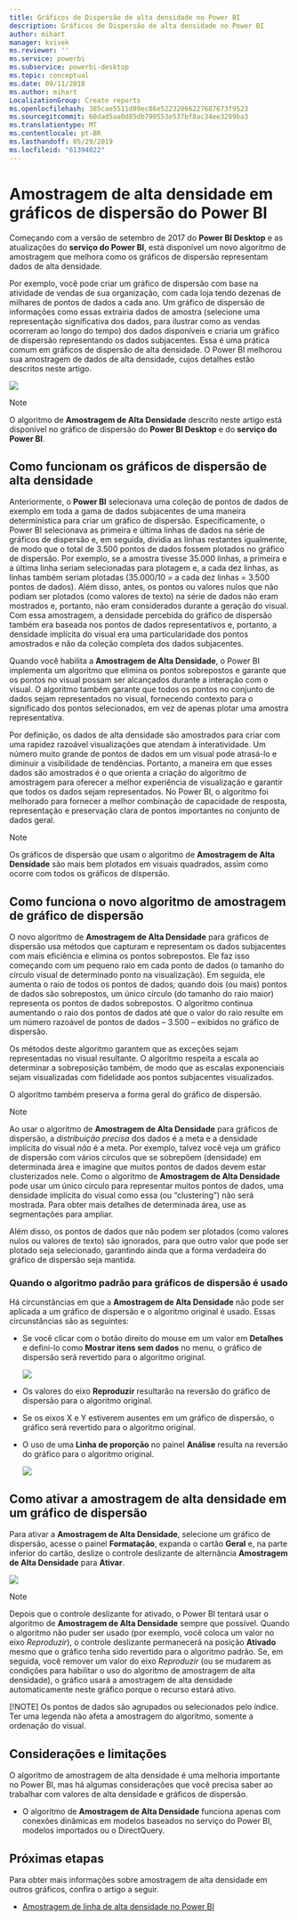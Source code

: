 ```yaml
---
title: Gráficos de Dispersão de alta densidade no Power BI
description: Gráficos de Dispersão de alta densidade no Power BI
author: mihart
manager: kvivek
ms.reviewer: ''
ms.service: powerbi
ms.subservice: powerbi-desktop
ms.topic: conceptual
ms.date: 09/11/2018
ms.author: mihart
LocalizationGroup: Create reports
ms.openlocfilehash: 385cae5511d89ec86e52232066227687673f9523
ms.sourcegitcommit: 60dad5aa0d85db790553e537bf8ac34ee3289ba3
ms.translationtype: MT
ms.contentlocale: pt-BR
ms.lasthandoff: 05/29/2019
ms.locfileid: "61394022"
---
```

# <a name="high-density-sampling-in-power-bi-scatter-charts"></a>Amostragem de alta densidade em gráficos de dispersão do Power BI
Começando com a versão de setembro de 2017 do **Power BI Desktop** e as atualizações do **serviço do Power BI**, está disponível um novo algoritmo de amostragem que melhora como os gráficos de dispersão representam dados de alta densidade.

Por exemplo, você pode criar um gráfico de dispersão com base na atividade de vendas de sua organização, com cada loja tendo dezenas de milhares de pontos de dados a cada ano. Um gráfico de dispersão de informações como essas extrairia dados de amostra (selecione uma representação significativa dos dados, para ilustrar como as vendas ocorreram ao longo do tempo) dos dados disponíveis e criaria um gráfico de dispersão representando os dados subjacentes. Essa é uma prática comum em gráficos de dispersão de alta densidade. O Power BI melhorou sua amostragem de dados de alta densidade, cujos detalhes estão descritos neste artigo.

![](media/desktop-high-density-scatter-charts/high-density-scatter-charts_01.png)

> [!NOTE]
> O algoritmo de **Amostragem de Alta Densidade** descrito neste artigo está disponível no gráfico de dispersão do **Power BI Desktop** e do **serviço do Power BI**.
> 
> 

## <a name="how-high-density-scatter-charts-work"></a>Como funcionam os gráficos de dispersão de alta densidade
Anteriormente, o **Power BI** selecionava uma coleção de pontos de dados de exemplo em toda a gama de dados subjacentes de uma maneira determinística para criar um gráfico de dispersão. Especificamente, o Power BI selecionava as primeira e última linhas de dados na série de gráficos de dispersão e, em seguida, dividia as linhas restantes igualmente, de modo que o total de 3.500 pontos de dados fossem plotados no gráfico de dispersão. Por exemplo, se a amostra tivesse 35.000 linhas, a primeira e a última linha seriam selecionadas para plotagem e, a cada dez linhas, as linhas também seriam plotadas (35.000/10 = a cada dez linhas = 3.500 pontos de dados). Além disso, antes, os pontos ou valores nulos que não podiam ser plotados (como valores de texto) na série de dados não eram mostrados e, portanto, não eram considerados durante a geração do visual. Com essa amostragem, a densidade percebida do gráfico de dispersão também era baseada nos pontos de dados representativos e, portanto, a densidade implícita do visual era uma particularidade dos pontos amostrados e não da coleção completa dos dados subjacentes.

Quando você habilita a **Amostragem de Alta Densidade**, o Power BI implementa um algoritmo que elimina os pontos sobrepostos e garante que os pontos no visual possam ser alcançados durante a interação com o visual. O algoritmo também garante que todos os pontos no conjunto de dados sejam representados no visual, fornecendo contexto para o significado dos pontos selecionados, em vez de apenas plotar uma amostra representativa.

Por definição, os dados de alta densidade são amostrados para criar com uma rapidez razoável visualizações que atendam à interatividade. Um número muito grande de pontos de dados em um visual pode atrasá-lo e diminuir a visibilidade de tendências. Portanto, a maneira em que esses dados são amostrados é o que orienta a criação do algoritmo de amostragem para oferecer a melhor experiência de visualização e garantir que todos os dados sejam representados. No Power BI, o algoritmo foi melhorado para fornecer a melhor combinação de capacidade de resposta, representação e preservação clara de pontos importantes no conjunto de dados geral.

> [!NOTE]
> Os gráficos de dispersão que usam o algoritmo de **Amostragem de Alta Densidade** são mais bem plotados em visuais quadrados, assim como ocorre com todos os gráficos de dispersão.
> 
> 

## <a name="how-the-new-scatter-chart-sampling-algorithm-works"></a>Como funciona o novo algoritmo de amostragem de gráfico de dispersão
O novo algoritmo de **Amostragem de Alta Densidade** para gráficos de dispersão usa métodos que capturam e representam os dados subjacentes com mais eficiência e elimina os pontos sobrepostos. Ele faz isso começando com um pequeno raio em cada ponto de dados (o tamanho do círculo visual de determinado ponto na visualização). Em seguida, ele aumenta o raio de todos os pontos de dados; quando dois (ou mais) pontos de dados são sobrepostos, um único círculo (do tamanho do raio maior) representa os pontos de dados sobrepostos. O algoritmo continua aumentando o raio dos pontos de dados até que o valor do raio resulte em um número razoável de pontos de dados – 3.500 – exibidos no gráfico de dispersão.

Os métodos deste algoritmo garantem que as exceções sejam representadas no visual resultante. O algoritmo respeita a escala ao determinar a sobreposição também, de modo que as escalas exponenciais sejam visualizadas com fidelidade aos pontos subjacentes visualizados.

O algoritmo também preserva a forma geral do gráfico de dispersão.

> [!NOTE]
> Ao usar o algoritmo de **Amostragem de Alta Densidade** para gráficos de dispersão, a *distribuição precisa* dos dados é a meta e a densidade implícita do visual *não* é a meta. Por exemplo, talvez você veja um gráfico de dispersão com vários círculos que se sobrepõem (densidade) em determinada área e imagine que muitos pontos de dados devem estar clusterizados nele. Como o algoritmo de **Amostragem de Alta Densidade** pode usar um único círculo para representar muitos pontos de dados, uma densidade implícita do visual como essa (ou “clustering”) não será mostrada. Para obter mais detalhes de determinada área, use as segmentações para ampliar.
> 
> 

Além disso, os pontos de dados que não podem ser plotados (como valores nulos ou valores de texto) são ignorados, para que outro valor que pode ser plotado seja selecionado, garantindo ainda que a forma verdadeira do gráfico de dispersão seja mantida.

### <a name="when-the-standard-algorithm-for-scatter-charts-is-used"></a>Quando o algoritmo padrão para gráficos de dispersão é usado
Há circunstâncias em que a **Amostragem de Alta Densidade** não pode ser aplicada a um gráfico de dispersão e o algoritmo original é usado. Essas circunstâncias são as seguintes:

* Se você clicar com o botão direito do mouse em um valor em **Detalhes** e defini-lo como **Mostrar itens sem dados** no menu, o gráfico de dispersão será revertido para o algoritmo original.
  
  ![](media/desktop-high-density-scatter-charts/high-density-scatter-charts_02.png)
* Os valores do eixo **Reproduzir** resultarão na reversão do gráfico de dispersão para o algoritmo original.
* Se os eixos X e Y estiverem ausentes em um gráfico de dispersão, o gráfico será revertido para o algoritmo original.
* O uso de uma **Linha de proporção** no painel **Análise** resulta na reversão do gráfico para o algoritmo original.
  
  ![](media/desktop-high-density-scatter-charts/high-density-scatter-charts_03.png)

## <a name="how-to-turn-on-high-density-sampling-for-a-scatter-chart"></a>Como ativar a amostragem de alta densidade em um gráfico de dispersão
Para ativar a **Amostragem de Alta Densidade**, selecione um gráfico de dispersão, acesse o painel **Formatação**, expanda o cartão **Geral** e, na parte inferior do cartão, deslize o controle deslizante de alternância **Amostragem de Alta Densidade** para **Ativar**.

![](media/desktop-high-density-scatter-charts/high-density-scatter-charts_04.png)

> [!NOTE]
> Depois que o controle deslizante for ativado, o Power BI tentará usar o algoritmo de **Amostragem de Alta Densidade** sempre que possível. Quando o algoritmo não puder ser usado (por exemplo, você coloca um valor no eixo *Reproduzir*), o controle deslizante permanecerá na posição **Ativado** mesmo que o gráfico tenha sido revertido para o algoritmo padrão. Se, em seguida, você remover um valor do eixo *Reproduzir* (ou se mudarem as condições para habilitar o uso do algoritmo de amostragem de alta densidade), o gráfico usará a amostragem de alta densidade automaticamente neste gráfico porque o recurso estará ativo.
> 
> [!NOTE]
> Os pontos de dados são agrupados ou selecionados pelo índice. Ter uma legenda não afeta a amostragem do algoritmo, somente a ordenação do visual.
> 
> 

## <a name="considerations-and-limitations"></a>Considerações e limitações
O algoritmo de amostragem de alta densidade é uma melhoria importante no Power BI, mas há algumas considerações que você precisa saber ao trabalhar com valores de alta densidade e gráficos de dispersão.

* O algoritmo de **Amostragem de Alta Densidade** funciona apenas com conexões dinâmicas em modelos baseados no serviço do Power BI, modelos importados ou o DirectQuery.

## <a name="next-steps"></a>Próximas etapas
Para obter mais informações sobre amostragem de alta densidade em outros gráficos, confira o artigo a seguir.

* [Amostragem de linha de alta densidade no Power BI](../desktop-high-density-sampling.md)

